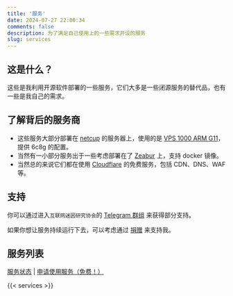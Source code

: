 ```yaml
---
title: '服务'
date: 2024-07-27 22:00:34
comments: false
description: 为了满足自己使用上的一些需求开设的服务
slug: services
---
```


## 这是什么？
这些是我利用开源软件部署的一些服务，它们大多是一些闭源服务的替代品，也有一些是我自己的需求。

## 了解背后的服务商
- 这些服务大部分部署在 [netcup](https://www.netcup.com/?ref=246155) 的服务器上，使用的是 [VPS 1000 ARM G11](https://www.netcup.com/en/server/arm-server/vps-1000-arm-g11-iv-mnz/?ref=246155)，提供 6c8g 的配置。
- 当然有一小部分服务出于一些考虑部署在了 [Zeabur](https://zeabur.com?referralCode=GrassBlock1) 上，支持 docker 镜像。
- 当然总的来说它们都在使用 [Cloudflare](https://www.cloudflare.com/) 的免费服务，包括 CDN、DNS、WAF 等。

## 支持
你可以通过进入`互联网迷因研究协会`的 [Telegram 群组](https://t.me/+3MV0snzgWz84MDM9) 来获得部分支持。

如果你想让服务持续运行下去，可以考虑通过 [捐赠](/donate) 来支持我。

## 服务列表

[服务状态](https://status.imgb.space) | [申请使用服务（免费！）](https://wsblockg.notion.site/12e8f53e27ec81828d48c2068f18122c?pvs=105)

{{< services >}}